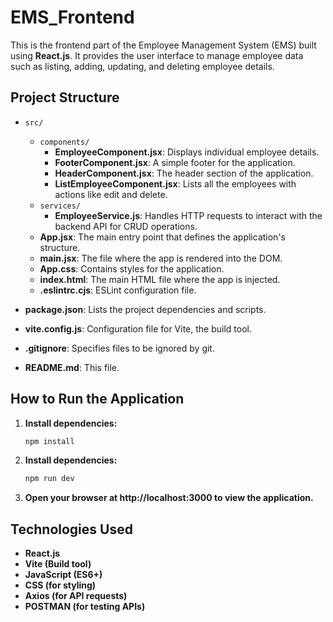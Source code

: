# EMS_Frontend

This is the frontend part of the Employee Management System (EMS) built using **React.js**. It provides the user interface to manage employee data such as listing, adding, updating, and deleting employee details.

## Project Structure

- `src/`
  - `components/`
    - **EmployeeComponent.jsx**: Displays individual employee details.
    - **FooterComponent.jsx**: A simple footer for the application.
    - **HeaderComponent.jsx**: The header section of the application.
    - **ListEmployeeComponent.jsx**: Lists all the employees with actions like edit and delete.
  - `services/`
    - **EmployeeService.js**: Handles HTTP requests to interact with the backend API for CRUD operations.
  - **App.jsx**: The main entry point that defines the application's structure.
  - **main.jsx**: The file where the app is rendered into the DOM.
  - **App.css**: Contains styles for the application.
  - **index.html**: The main HTML file where the app is injected.
  - **.eslintrc.cjs**: ESLint configuration file.
  
- **package.json**: Lists the project dependencies and scripts.
- **vite.config.js**: Configuration file for Vite, the build tool.
- **.gitignore**: Specifies files to be ignored by git.
- **README.md**: This file.

## How to Run the Application

1. **Install dependencies:**
   ```bash
   npm install
2. **Install dependencies:**
    ```bash
    npm run dev
3. **Open your browser at http://localhost:3000 to view the application.**

## Technologies Used

- **React.js**
- **Vite (Build tool)**
- **JavaScript (ES6+)**
- **CSS (for styling)**
- **Axios (for API requests)**
- **POSTMAN (for testing APIs)**
